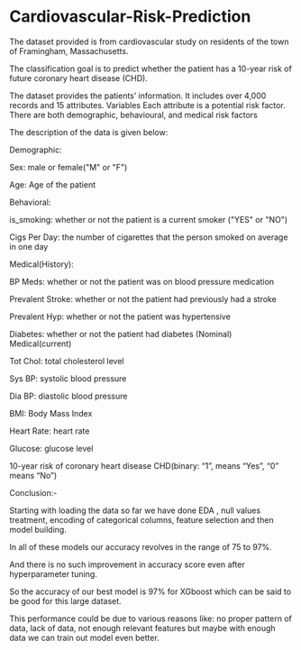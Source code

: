 # Cardiovascular-Risk-Prediction
The dataset provided is from cardiovascular study on residents of the town of Framingham, Massachusetts.

The classification goal is to predict whether the patient has a 10-year risk of future coronary heart disease (CHD).

The dataset provides the patients’ information. It includes over 4,000 records and 15 attributes. Variables Each attribute is a potential risk factor. There are both demographic, behavioural, and medical risk factors

The description of the data is given below:

Demographic:


Sex: male or female("M" or "F")

Age: Age of the patient

Behavioral:


is_smoking: whether or not the patient is a current smoker ("YES" or "NO")

Cigs Per Day: the number of cigarettes that the person smoked on average in one day

Medical(History):


BP Meds: whether or not the patient was on blood pressure medication

Prevalent Stroke: whether or not the patient had previously had a stroke

Prevalent Hyp: whether or not the patient was hypertensive

Diabetes: whether or not the patient had diabetes (Nominal) Medical(current)

Tot Chol: total cholesterol level

Sys BP: systolic blood pressure

Dia BP: diastolic blood pressure 

BMI: Body Mass Index 

Heart Rate: heart rate 

Glucose: glucose level 

10-year risk of coronary heart disease CHD(binary: “1”, means “Yes”, “0” means “No”) 

Conclusion:-

Starting with loading the data so far we have done EDA , null values treatment, encoding of categorical columns, feature selection and then model building.

In all of these models our accuracy revolves in the range of 75 to 97%.

And there is no such improvement in accuracy score even after hyperparameter tuning.

So the accuracy of our best model is 97% for XGboost which can be said to be good for this large dataset.

This performance could be due to various reasons like: no proper pattern of data, lack of data, not enough relevant features but maybe with enough data we can train out model even better.
